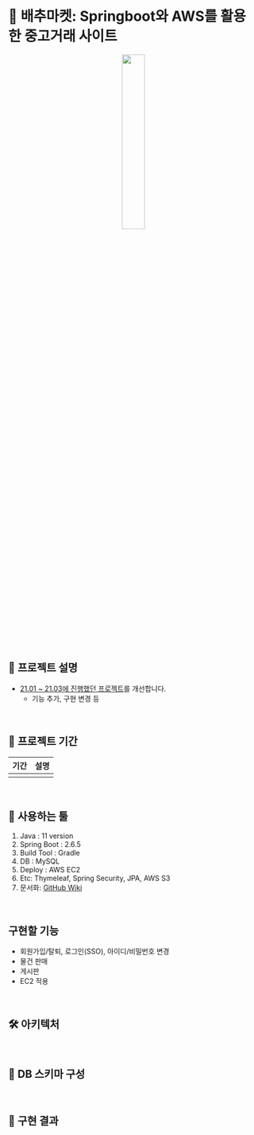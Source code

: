 

# 📢 배추마켓: Springboot와 AWS를 활용한 중고거래 사이트

<div align="center">
   <img src="https://user-images.githubusercontent.com/41130448/105579921-b8cbaf00-5dcc-11eb-8655-2f09bf64ede9.png" width="30%"></img>
</div>

<br>

## 📖 프로젝트 설명
* [21.01 ~ 21.03에 진행했던 프로젝트](https://github.com/BAECHOOs/Spring-toyproject)를 개선합니다.
  * 기능 추가, 구현 변경 등

<br>

## 📆 프로젝트 기간

|기간|설명|
|:-----:|:-----|
|||

<br>

## 📍 사용하는 툴

1. Java : 11 version
2. Spring Boot : 2.6.5
3. Build Tool : Gradle
4. DB : MySQL
5. Deploy : AWS EC2
6. Etc: Thymeleaf, Spring Security, JPA, AWS S3
7. 문서화: [GitHub Wiki](https://github.com/HYEEWON/market-spring-server/wiki/Wiki-Home)

<br>

## 구현할 기능
* 회원가입/탈퇴, 로그인(SSO), 아이디/비밀번호 변경
* 물건 판매
* 게시판
* EC2 적용

<br>

## 🛠 아키텍처

<br>

## 💾 DB 스키마 구성

<br>

## 🎯 구현 결과

<br>


